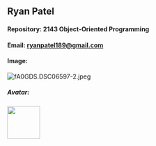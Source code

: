 ## Ryan Patel

#### Repository: 2143 Object-Oriented Programming

#### Email: ryanpatel189@gmail.com

#### Image: 
![fA0GDS.DSC06597-2.jpeg]([https://i.im.ge/2024/08/28/fA0GDS.DSC06597-2.jpeg)

##### Avatar: 

<img src="https://www.google.com/url?sa=i&url=https%3A%2F%2Fwww.nflshop.com%2Fseattle-seahawks%2Fseattle-seahawks-helmet-lamp%2Ft-25156097%2Bp-6031852162577%2Bz-9-4013064775&psig=AOvVaw3OTe0p6kQoxgIr1s-ESGgc&ust=1724789232690000&source=images&cd=vfe&opi=89978449&ved=0CBQQjRxqFwoTCLCUqd-6k4gDFQAAAAAdAAAAABAE" width="75">
